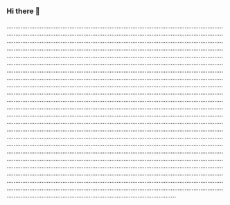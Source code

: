 ### Hi there 👋

.....................................................................................................................................................................................................................................................................................................................................................................................................................................................................................................................................................................................................................................................................................................................................................................................................................................................................................................................................................................................................................................................................................................................................................................................................................................................................................................................................................................................................................................................................................................................................................................................................................................................................................................................................................................................................................................................................................................................................................................................................................................................................................................................................................................................................................................................................................................................................................................................................................................................................................................................................................................................................................................................................................................................................................................................................................................................................................................................................................................................................................................................................